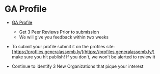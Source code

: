 # GA Profile 

- [GA Profile](http://profiles.generalassemb.ly/profiles/new)
  - Get 3 Peer Reviews Prior to submission
  - We will give you feedback within two weeks

- To submit your profile submit it on the profiles site: [https://profiles.generalassemb.ly/](https://profiles.generalassemb.ly/) make sure you hit publish! If you don't, we won't be alerted to review it 

- Continue to identify 3 New Organizations that pique  your interest 
